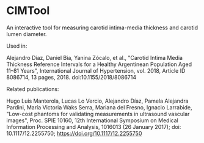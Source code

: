 # CIMTool
An interactive tool for measuring carotid intima-media thickness and carotid lumen diameter.

Used in:

Alejandro Diaz, Daniel Bia, Yanina Zócalo, et al., "Carotid Intima Media Thickness Reference Intervals for a Healthy Argentinean Population Aged 11–81 Years", International Journal of Hypertension, vol. 2018, Article ID 8086714, 13 pages, 2018. doi:10.1155/2018/8086714

Related publications:

Hugo Luis Manterola, Lucas Lo Vercio, Alejandro Díaz, Pamela Alejandra Pardini, María Victoria Waks Serra, Mariana del Fresno, Ignacio Larrabide, "Low-cost phantoms for validating measurements in ultrasound vascular images", Proc. SPIE 10160, 12th International Symposium on Medical Information Processing and Analysis, 1016013 (26 January 2017); doi: 10.1117/12.2255750; https://doi.org/10.1117/12.2255750